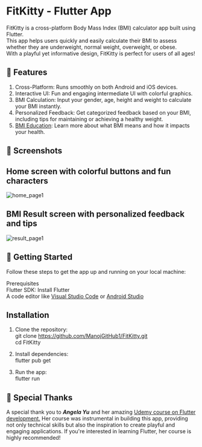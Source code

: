 # FitKitty - Flutter App

FitKitty is a cross-platform Body Mass Index (BMI) calculator app built using Flutter.<br>
This app helps users quickly and easily calculate their BMI to assess whether they are underweight, normal weight, overweight, or obese.<br> 
With a playful yet informative design, FitKitty is perfect for users of all ages!

## 🌟 Features
1. Cross-Platform: Runs smoothly on both Android and iOS devices. <br>
2. Interactive UI: Fun and engaging intermediate UI with colorful graphics. <br>
3. BMI Calculation: Input your gender, age, height and weight to calculate your BMI instantly. <br>
4. Personalized Feedback: Get categorized feedback based on your BMI, including tips for maintaining or achieving a healthy weight. <br>
5. <a href="https://en.wikipedia.org/wiki/Body_mass_index">BMI Education</a>: Learn more about what BMI means and how it impacts your health. <br>


## 🎨 Screenshots

## Home screen with colorful buttons and fun characters

![home_page1](https://github.com/user-attachments/assets/8b18af15-4ae4-4a46-891d-3f683ad9196b)




## BMI Result screen with personalized feedback and tips

![result_page1](https://github.com/user-attachments/assets/df9d1378-82b2-4921-b214-9732d5b3d340)



## 🚀 Getting Started
Follow these steps to get the app up and running on your local machine:

Prerequisites <br>
Flutter SDK: Install Flutter <br>
A code editor like <a href="https://code.visualstudio.com/">Visual Studio Code</a> or <a href="https://developer.android.com/studio">Android Studio</a>


## Installation
1. Clone the repository:<br>
git clone https://github.com/ManojGitHub1/FitKitty.git <br>
cd FitKitty

2. Install dependencies: <br>
flutter pub get

3. Run the app: <br>
flutter run

## 🙏 Special Thanks
A special thank you to <strong><em>Angela Yu</em></strong> and her amazing <a href="https://www.udemy.com/course/flutter-bootcamp-with-dart/?couponCode=NVDIN35">Udemy course on Flutter development.</a> 
Her course was instrumental in building this app, providing not only technical skills but also the inspiration to create playful and engaging applications.
If you're interested in learning Flutter, her course is highly recommended!
